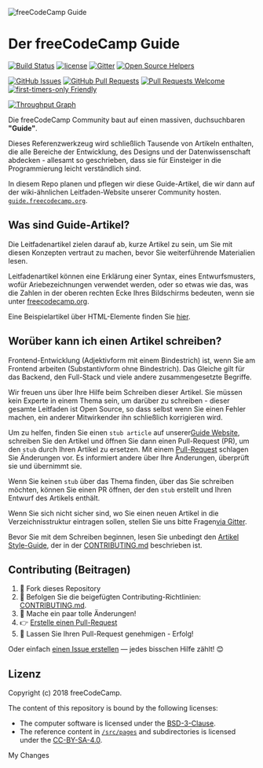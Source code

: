 ![freeCodeCamp Guide](https://s3.amazonaws.com/freecodecamp/wide-social-banner.png)

# Der freeCodeCamp Guide

[![Build Status](https://img.shields.io/travis/freeCodeCamp/guide/master.svg?style=flat-square)](https://travis-ci.org/freeCodeCamp/guide) [![license](https://img.shields.io/badge/license-BSD--3--Clause-lightgrey.svg?style=flat-square)](https://opensource.org/licenses/BSD-3-Clause)  [![Gitter](https://img.shields.io/gitter/room/freeCodeCamp/Contributors.svg?style=flat-square)](https://gitter.im/freeCodeCamp/Contributors)
[![Open Source Helpers](https://www.codetriage.com/freecodecamp/guide/badges/users.svg)](https://www.codetriage.com/freecodecamp/guide)

[![GitHub Issues](https://img.shields.io/github/issues/freeCodeCamp/guide.svg?style=flat-square)](https://github.com/freeCodeCamp/guide/issues) [![GitHub Pull Requests](https://img.shields.io/github/issues-pr/freeCodeCamp/guide.svg?style=flat-square)](https://github.com/freeCodeCamp/guide/pulls) [![Pull Requests Welcome](https://img.shields.io/badge/PRs-welcome-brightgreen.svg?style=flat-square)](http://makeapullrequest.com)
[![first-timers-only Friendly](https://img.shields.io/badge/first--timers--only-friendly-blue.svg?style=flat-square)](http://www.firsttimersonly.com/)

[![Throughput Graph](https://graphs.waffle.io/freeCodeCamp/guide/throughput.svg)](https://waffle.io/freeCodeCamp/guide/metrics)

Die freeCodeCamp Community baut auf einen massiven, duchsuchbaren **"Guide"**.

Dieses Referenzwerkzeug wird schließlich Tausende von Artikeln enthalten, die alle Bereiche der Entwicklung, des Designs und der Datenwissenschaft abdecken - allesamt so geschrieben, dass sie für Einsteiger in die Programmierung leicht verständlich sind.

In diesem Repo planen und pflegen wir diese Guide-Artikel, die wir dann auf der wiki-ähnlichen Leitfaden-Website unserer Community hosten. [`guide.freecodecamp.org`](https://guide.freecodecamp.org).

## Was sind Guide-Artikel?

Die Leitfadenartikel zielen darauf ab, kurze Artikel zu sein, um Sie mit diesen Konzepten vertraut zu machen, bevor Sie weiterführende Materialien lesen.

Leitfadenartikel können eine Erklärung einer Syntax, eines Entwurfsmusters, wofür Ariebezeichnungen verwendet werden, oder so etwas wie das, was die Zahlen in der oberen rechten Ecke Ihres Bildschirms bedeuten, wenn sie unter [freecodecamp.org](https://freecodecamp.org).

Eine Beispielartikel über HTML-Elemente finden Sie [hier](./src/pages/html/elements/index.md).

## Worüber kann ich einen Artikel schreiben?

Frontend-Entwicklung (Adjektivform mit einem Bindestrich) ist, wenn Sie am Frontend arbeiten (Substantivform ohne Bindestrich). Das Gleiche gilt für das Backend, den Full-Stack und viele andere zusammengesetzte Begriffe.

Wir freuen uns über Ihre Hilfe beim Schreiben dieser Artikel. Sie müssen kein Experte in einem Thema sein, um darüber zu schreiben - dieser gesamte Leitfaden ist Open Source, so dass selbst wenn Sie einen Fehler machen, ein anderer Mitwirkender ihn schließlich korrigieren wird.

Um zu helfen, finden Sie einen `stub article` auf unserer[Guide Website](https://guide.freecodecamp.org/), schreiben Sie den Artikel und öffnen Sie dann einen Pull-Request (PR), um den `stub` durch Ihren Artikel zu ersetzen. Mit einem [Pull-Request](https://help.github.com/articles/about-pull-requests/) schlagen Sie Änderungen vor. Es informiert andere über Ihre Änderungen, überprüft sie und übernimmt sie.

Wenn Sie keinen `stub` über das Thema finden, über das Sie schreiben möchten, können Sie einen PR öffnen, der den `stub` erstellt und Ihren Entwurf des Artikels enthält.

Wenn Sie sich nicht sicher sind, wo Sie einen neuen Artikel in die Verzeichnisstruktur eintragen sollen, stellen Sie uns bitte Fragen[via Gitter](https://gitter.im/freeCodeCamp/Contributors).

Bevor Sie mit dem Schreiben beginnen, lesen Sie unbedingt den [Artikel Style-Guide](https://github.com/freeCodeCamp/guide/blob/master/CONTRIBUTING.md#article-style-guide), der in der [CONTRIBUTING.md](CONTRIBUTING.md) beschrieben ist.

## Contributing (Beitragen)

1. 🍴 Fork dieses Repository
2. 👀️ Befolgen Sie die beigefügten Contributing-Richtlinien:  [CONTRIBUTING.md](CONTRIBUTING.md).
3. 🔧 Mache ein paar tolle Änderungen!
4. 👉 [Erstelle einen Pull-Request](https://github.com/freeCodeCamp/guide/compare)
5. 🎉 Lassen Sie Ihren Pull-Request genehmigen - Erfolg!

Oder einfach [einen Issue erstellen](https://github.com/freeCodeCamp/guide/issues) — jedes bisschen Hilfe zählt! 😊

## Lizenz

Copyright (c) 2018 freeCodeCamp.

The content of this repository is bound by the following licenses:
- The computer software is licensed under the [BSD-3-Clause](./LICENSE.md).
- The reference content in [`/src/pages`](/src/pages) and subdirectories is licensed under the [CC-BY-SA-4.0](./src/pages/LICENSE.md).

My Changes
